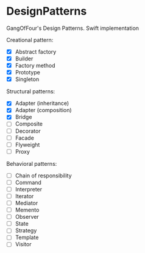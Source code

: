 # DesignPatterns
GangOfFour's Design Patterns. Swift implementation

Creational pattern:
- [x] Abstract factory
- [x] Builder 
- [x] Factory method
- [x] Prototype
- [x] Singleton

Structural patterns:
- [x] Adapter (inheritance)
- [x] Adapter (composition)
- [x] Bridge
- [ ] Composite
- [ ] Decorator
- [ ] Facade
- [ ] Flyweight
- [ ] Proxy

Behavioral patterns:
- [ ] Chain of responsibility
- [ ] Command
- [ ] Interpreter
- [ ] Iterator
- [ ] Mediator
- [ ] Memento
- [ ] Observer
- [ ] State
- [ ] Strategy
- [ ] Template
- [ ] Visitor

